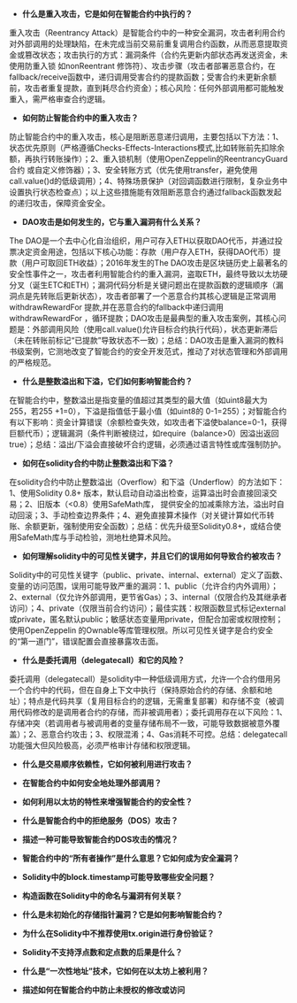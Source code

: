 - **什么是重入攻击，它是如何在智能合约中执行的？**

重入攻击（Reentrancy Attack）是智能合约中的一种安全漏洞，攻击者利用合约对外部调用的处理缺陷，在未完成当前交易前重复调用合约函数，从而恶意提取资金或篡改状态；攻击执行的方式：漏洞条件（合约先更新内部状态再发送资金，未使用防重入锁 如nonReentrant 修饰符）、攻击步骤（攻击者部署恶意合约，在fallback/receive函数中，递归调用受害合约的提款函数；受害合约未更新余额前，攻击者重复提款，直到耗尽合约资金）；核心风险：任何外部调用都可能触发重入，需严格审查合约逻辑。

- **如何防止智能合约中的重入攻击？**

防止智能合约中的重入攻击，核心是阻断恶意递归调用，主要包括以下方法：1、状态优先原则（严格遵循Checks-Effects-Interactions模式,比如转账前先扣除余额，再执行转账操作）；2、重入锁机制（使用OpenZeppelin的ReentrancyGuard合约 或自定义修饰器）；3、安全转账方式（优先使用transfer，避免使用call.value()d的低级调用）；4、特殊场景保护（对回调函数进行限制，复杂业务中设置执行状态检查点）；以上这些措施能有效阻断恶意合约通过fallback函数发起的递归攻击，保障资金安全。

- **DAO攻击是如何发生的，它与重入漏洞有什么关系？**

The DAO是一个去中心化自治组织，用户可存入ETH以获取DAO代币，并通过投票决定资金用途，包括以下核心功能：存款（用户存入ETH，获得DAO代币）提款（用户可取回ETH收益）；2016年发生的The DAO攻击是区块链历史上最著名的安全性事件之一，攻击者利用智能合约的重入漏洞，盗取ETH，最终导致以太坊硬分叉（诞生ETC和ETH）；漏洞代码分析是关键问题出在提款函数的逻辑顺序（漏洞点是先转账后更新状态），攻击者部署了一个恶意合约其核心逻辑是正常调用withdrawRewardFor 提款,并在恶意合约的fallback中递归调用withdrawRewardFor ，循环提款；DAO攻击是最典型的重入攻击案例，其核心问题是：外部调用风险（使用call.value()允许目标合约执行代码），状态更新滞后（未在转账前标记“已提款”导致状态不一致）；总结：DAO攻击是重入漏洞的教科书级案例，它测地改变了智能合约的安全开发范式，推动了对状态管理和外部调用的严格规范。

- **什么是整数溢出和下溢，它们如何影响智能合约？**

在智能合约中，整数溢出是指变量的值超过其类型的最大值（如uint8最大为255，若255 +1=0），下溢是指值低于最小值（如uint8的 0-1=255）；对智能合约有以下影响：资金计算错误（余额检查失效，如攻击者下溢使balance=0-1，获得巨额代币）；逻辑漏洞（条件判断被绕过，如require（balance>0）因溢出返回true）；总结：溢出/下溢会直接破坏合约逻辑，必须通过语言特性或库强制防护。

- **如何在solidity合约中防止整数溢出和下溢？**

在solidity合约中防止整数溢出（Overflow）和下溢（Underflow）的方法如下：1、使用Solidity 0.8+ 版本，默认启动自动溢出检查，运算溢出时会直接回滚交易；2、旧版本（<0.8）使用SafeMath库， 提供安全的加减乘除方法，溢出时自动回滚；3、手动检查边界条件；4、避免直接算术操作（对关键计算如代币转账、余额更新，强制使用安全函数）；总结：优先升级至Solidity0.8+，或结合使用SafeMath库与手动检验，测地杜绝算术风险。

- **如何理解solidity中的可见性关键字，并且它们的误用如何导致合约被攻击？**

Solidity中的可见性关键字（public、private、internal、external）定义了函数、变量的访问范围，误用可能导致严重的漏洞：1、public（允许合约内外调用）；2、external（仅允许外部调用，更节省Gas）；3、internal（仅限合约及其继承者访问）；4、private（仅限当前合约访问）；最佳实践：权限函数显式标记external或private，匿名默认public；敏感状态变量用private，但配合加密或权限控制；使用OpenZeppelin 的Ownable等库管理权限。所以可见性关键字是合约安全的“第一道门”，错误配置会直接暴露攻击面。

- **什么是委托调用（delegatecall）和它的风险？**

委托调用（delegatecall）是solidity中一种低级调用方式，允许一个合约借用另一个合约中的代码，但在自身上下文中执行（保持原始合约的存储、余额和地址）；特点是代码共享（复用目标合约的逻辑，无需重复部署）和存储不变（被调用代码修改的是调用者合约的存储，而非被调用者）；委托调用存在以下风险：1、存储冲突（若调用者与被调用者的变量存储布局不一致，可能导致数据被意外覆盖）；2、恶意合约攻击；3、权限混淆；4、Gas消耗不可控。总结：delegatecall功能强大但风险极高，必须严格审计存储和权限逻辑。

- **什么是交易顺序依赖性，它如何被利用进行攻击？**

- **在智能合约中如何安全地处理外部调用？**

- **如何利用以太坊的特性来增强智能合约的安全性？**

- **什么是智能合约中的拒绝服务（DOS）攻击？**

- **描述一种可能导致智能合约DOS攻击的情况？**

- **智能合约中的“所有者操作”是什么意思？它如何成为安全漏洞？**

- **Solidity中的block.timestamp可能导致哪些安全问题？**

- **构造函数在Solidity中的命名与漏洞有何关联？**

- **什么是未初始化的存储指针漏洞？它是如何影响智能合约？**

- **为什么在Solidity中不推荐使用tx.origin进行身份验证？**

- **Solidity不支持浮点数和定点数的后果是什么？**

- **什么是“一次性地址”技术，它如何在以太坊上被利用？**

- **描述如何在智能合约中防止未授权的修改或访问**

